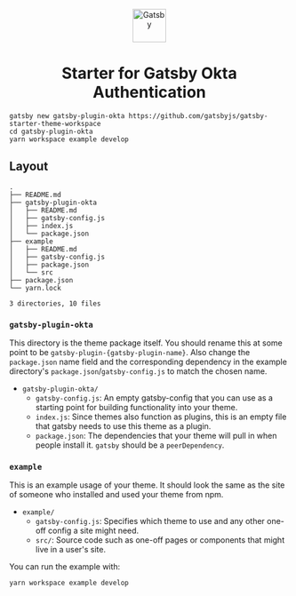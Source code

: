 <p align="center">
  <a href="https://www.gatsbyjs.com">
    <img alt="Gatsby" src="https://www.gatsbyjs.com/Gatsby-Monogram.svg" width="60" />
  </a>
</p>
<h1 align="center">
  Starter for Gatsby Okta Authentication
</h1>

```shell
gatsby new gatsby-plugin-okta https://github.com/gatsbyjs/gatsby-starter-theme-workspace
cd gatsby-plugin-okta
yarn workspace example develop
```

## Layout

```text
.
├── README.md
├── gatsby-plugin-okta
│   ├── README.md
│   ├── gatsby-config.js
│   ├── index.js
│   └── package.json
├── example
│   ├── README.md
│   ├── gatsby-config.js
│   ├── package.json
│   └── src
├── package.json
└── yarn.lock

3 directories, 10 files
```

### `gatsby-plugin-okta`

This directory is the theme package itself. You should rename this at
some point to be `gatsby-plugin-{gatsby-plugin-name}`. Also change the
`package.json` name field and the corresponding dependency in the
example directory's `package.json`/`gatsby-config.js` to match the chosen name.

- `gatsby-plugin-okta/`
  - `gatsby-config.js`: An empty gatsby-config that you can use as a starting point for building functionality into your theme.
  - `index.js`: Since themes also function as plugins, this is an empty file that
    gatsby needs to use this theme as a plugin.
  - `package.json`: The dependencies that your theme will pull in when people install it. `gatsby` should be a `peerDependency`.

### `example`

This is an example usage of your theme. It should look the same as the
site of someone who installed and used your theme from npm.

- `example/`
  - `gatsby-config.js`: Specifies which theme to use and any other one-off config a site might need.
  - `src/`: Source code such as one-off pages or components that might live in
    a user's site.

You can run the example with:

```shell
yarn workspace example develop
```

